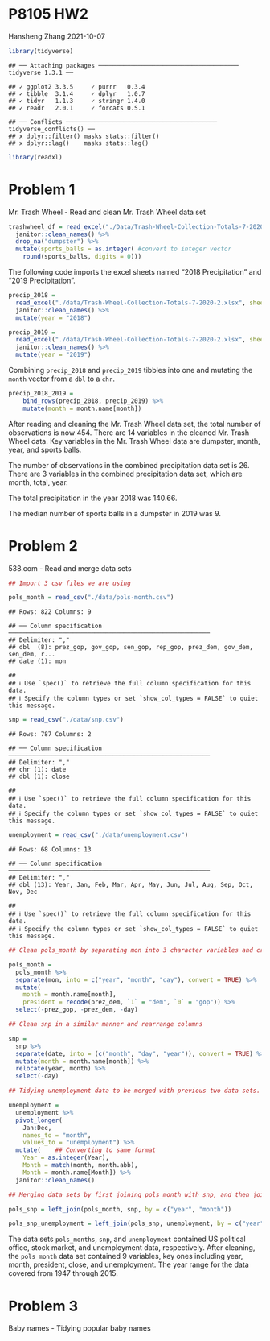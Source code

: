 P8105 HW2
================
Hansheng Zhang
2021-10-07

``` r
library(tidyverse)
```

    ## ── Attaching packages ─────────────────────────────────────── tidyverse 1.3.1 ──

    ## ✓ ggplot2 3.3.5     ✓ purrr   0.3.4
    ## ✓ tibble  3.1.4     ✓ dplyr   1.0.7
    ## ✓ tidyr   1.1.3     ✓ stringr 1.4.0
    ## ✓ readr   2.0.1     ✓ forcats 0.5.1

    ## ── Conflicts ────────────────────────────────────────── tidyverse_conflicts() ──
    ## x dplyr::filter() masks stats::filter()
    ## x dplyr::lag()    masks stats::lag()

``` r
library(readxl)
```

# Problem 1

Mr. Trash Wheel - Read and clean Mr. Trash Wheel data set

``` r
trashwheel_df = read_excel("./Data/Trash-Wheel-Collection-Totals-7-2020-2.xlsx", sheet = "Mr. Trash Wheel", range = "A2:N535") %>% # omit header
  janitor::clean_names() %>% 
  drop_na("dumpster") %>% 
  mutate(sports_balls = as.integer( #convert to integer vector
    round(sports_balls, digits = 0)))
```

The following code imports the excel sheets named “2018 Precipitation”
and “2019 Precipitation”.

``` r
precip_2018 =
  read_excel("./data/Trash-Wheel-Collection-Totals-7-2020-2.xlsx", sheet = "2018 Precipitation", range = "A2:B15") %>%
  janitor::clean_names() %>% 
  mutate(year = "2018")

precip_2019 =
  read_excel("./data/Trash-Wheel-Collection-Totals-7-2020-2.xlsx", sheet = "2019 Precipitation", range = "A2:B15") %>%
  janitor::clean_names() %>% 
  mutate(year = "2019")
```

Combining `precip_2018` and `precip_2019` tibbles into one and mutating
the `month` vector from a `dbl` to a `chr`.

``` r
precip_2018_2019 =
    bind_rows(precip_2018, precip_2019) %>% 
    mutate(month = month.name[month])
```

After reading and cleaning the Mr. Trash Wheel data set, the total
number of observations is now 454. There are 14 variables in the cleaned
Mr. Trash Wheel data. Key variables in the Mr. Trash Wheel data are
dumpster, month, year, and sports balls.

The number of observations in the combined precipitation data set is 26.
There are 3 variables in the combined precipitation data set, which are
month, total, year.

The total precipitation in the year 2018 was 140.66.

The median number of sports balls in a dumpster in 2019 was 9.

# Problem 2

538.com - Read and merge data sets

``` r
## Import 3 csv files we are using

pols_month = read_csv("./data/pols-month.csv")
```

    ## Rows: 822 Columns: 9

    ## ── Column specification ────────────────────────────────────────────────────────
    ## Delimiter: ","
    ## dbl  (8): prez_gop, gov_gop, sen_gop, rep_gop, prez_dem, gov_dem, sen_dem, r...
    ## date (1): mon

    ## 
    ## ℹ Use `spec()` to retrieve the full column specification for this data.
    ## ℹ Specify the column types or set `show_col_types = FALSE` to quiet this message.

``` r
snp = read_csv("./data/snp.csv")
```

    ## Rows: 787 Columns: 2

    ## ── Column specification ────────────────────────────────────────────────────────
    ## Delimiter: ","
    ## chr (1): date
    ## dbl (1): close

    ## 
    ## ℹ Use `spec()` to retrieve the full column specification for this data.
    ## ℹ Specify the column types or set `show_col_types = FALSE` to quiet this message.

``` r
unemployment = read_csv("./data/unemployment.csv")
```

    ## Rows: 68 Columns: 13

    ## ── Column specification ────────────────────────────────────────────────────────
    ## Delimiter: ","
    ## dbl (13): Year, Jan, Feb, Mar, Apr, May, Jun, Jul, Aug, Sep, Oct, Nov, Dec

    ## 
    ## ℹ Use `spec()` to retrieve the full column specification for this data.
    ## ℹ Specify the column types or set `show_col_types = FALSE` to quiet this message.

``` r
## Clean pols_month by separating mon into 3 character variables and creating president varaible to take on dem or gop. 

pols_month =
  pols_month %>% 
  separate(mon, into = c("year", "month", "day"), convert = TRUE) %>%
  mutate(
    month = month.name[month],
    president = recode(prez_dem, `1` = "dem", `0` = "gop")) %>% 
  select(-prez_gop, -prez_dem, -day)
```

``` r
## Clean snp in a similar manner and rearrange columns

snp =
  snp %>%
  separate(date, into = (c("month", "day", "year")), convert = TRUE) %>%
  mutate(month = month.name[month]) %>%
  relocate(year, month) %>% 
  select(-day)
```

``` r
## Tidying unemployment data to be merged with previous two data sets. Switching from wide to long formats

unemployment =
  unemployment %>%
  pivot_longer(
    Jan:Dec,
    names_to = "month",
    values_to = "unemployment") %>%
  mutate(    ## Converting to same format
    Year = as.integer(Year),
    Month = match(month, month.abb),
    Month = month.name[Month]) %>% 
  janitor::clean_names()
```

``` r
## Merging data sets by first joining pols_month with snp, and then joining unemployment with that result

pols_snp = left_join(pols_month, snp, by = c("year", "month"))

pols_snp_unemployment = left_join(pols_snp, unemployment, by = c("year","month"))
```

The data sets `pols_months`, `snp`, and `unemployment` contained US
political office, stock market, and unemployment data, respectively.
After cleaning, the `pols_month` data set contained 9 variables, key
ones including year, month, president, close, and unemployment. The year
range for the data covered from 1947 through 2015.

# Problem 3

Baby names - Tidying popular baby names
